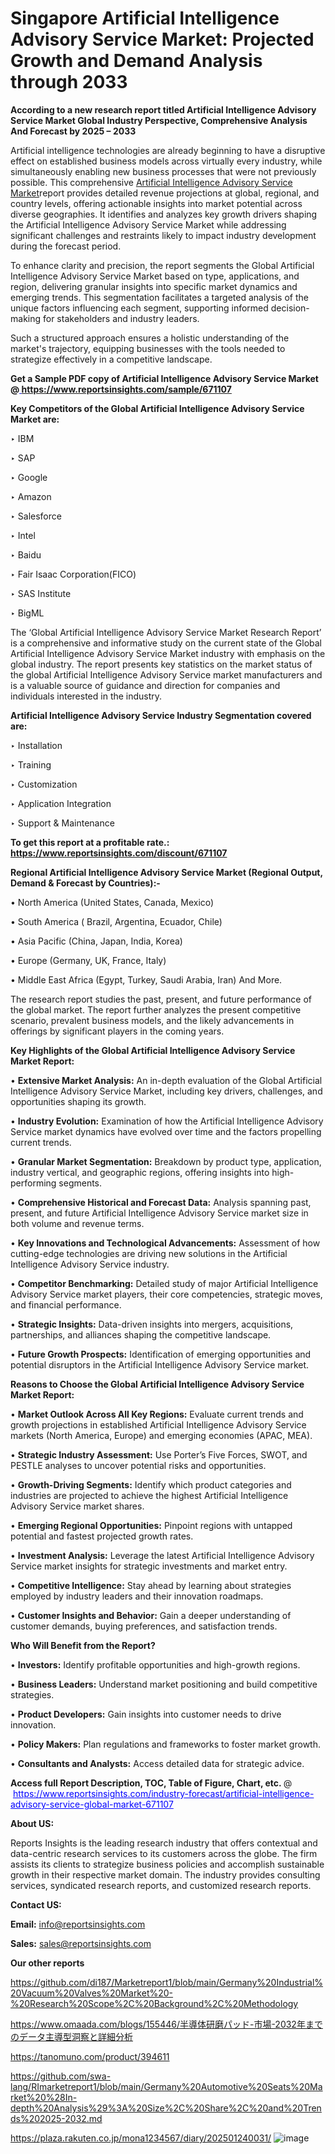 # Singapore Artificial Intelligence Advisory Service Market: Projected Growth and Demand Analysis through 2033

<strong>According to a new research report titled Artificial Intelligence Advisory Service Market Global Industry Perspective, Comprehensive Analysis And Forecast by 2025 – 2033</strong>

Artificial intelligence technologies are already beginning to have a disruptive effect on established business models across virtually every industry, while simultaneously enabling new business processes that were not previously possible. This comprehensive <a href=https://www.reportsinsights.com/sample/671107>Artificial Intelligence Advisory Service Market</a>report provides detailed revenue projections at global, regional, and country levels, offering actionable insights into market potential across diverse geographies. It identifies and analyzes key growth drivers shaping the Artificial Intelligence Advisory Service Market while addressing significant challenges and restraints likely to impact industry development during the forecast period.

To enhance clarity and precision, the report segments the Global Artificial Intelligence Advisory Service Market based on type, applications, and region, delivering granular insights into specific market dynamics and emerging trends. This segmentation facilitates a targeted analysis of the unique factors influencing each segment, supporting informed decision-making for stakeholders and industry leaders.

Such a structured approach ensures a holistic understanding of the market's trajectory, equipping businesses with the tools needed to strategize effectively in a competitive landscape.

<strong>Get a Sample PDF copy of Artificial Intelligence Advisory Service Market </strong><strong>@<a href=https://www.reportsinsights.com/sample/671107 style=color:#0000ff;> https://www.reportsinsights.com/sample/671107</a></strong></font>

<strong>Key Competitors of the Global Artificial Intelligence Advisory Service Market are:</strong>

‣ IBM

‣ SAP

‣ Google

‣ Amazon

‣ Salesforce

‣ Intel

‣ Baidu

‣ Fair Isaac Corporation(FICO)

‣ SAS Institute

‣ BigML

The ‘Global Artificial Intelligence Advisory Service Market Research Report’ is a comprehensive and informative study on the current state of the Global Artificial Intelligence Advisory Service Market industry with emphasis on the global industry. The report presents key statistics on the market status of the global Artificial Intelligence Advisory Service market manufacturers and is a valuable source of guidance and direction for companies and individuals interested in the industry.

<strong>Artificial Intelligence Advisory Service Industry Segmentation covered are:</strong>

‣ Installation

‣ Training

‣ Customization

‣ Application Integration

‣ Support & Maintenance

<strong>To get this report at a profitable rate.: <a href=https://www.reportsinsights.com/discount/671107 style=color:#0000ff;>https://www.reportsinsights.com/discount/671107</a></strong></font>

<strong>Regional Artificial Intelligence Advisory Service Market (Regional Output, Demand &amp; Forecast by Countries):-</strong>

• North America (United States, Canada, Mexico)

• South America ( Brazil, Argentina, Ecuador, Chile)

• Asia Pacific (China, Japan, India, Korea)

• Europe (Germany, UK, France, Italy)

• Middle East Africa (Egypt, Turkey, Saudi Arabia, Iran) And More.

The research report studies the past, present, and future performance of the global market. The report further analyzes the present competitive scenario, prevalent business models, and the likely advancements in offerings by significant players in the coming years.

<strong>Key Highlights of the Global Artificial Intelligence Advisory Service Market Report:</strong>

• <strong>Extensive Market Analysis:</strong> An in-depth evaluation of the Global Artificial Intelligence Advisory Service Market, including key drivers, challenges, and opportunities shaping its growth.

• <strong>Industry Evolution:</strong> Examination of how the Artificial Intelligence Advisory Service market dynamics have evolved over time and the factors propelling current trends.

• <strong>Granular Market Segmentation:</strong> Breakdown by product type, application, industry vertical, and geographic regions, offering insights into high-performing segments.

• <strong>Comprehensive Historical and Forecast Data:</strong> Analysis spanning past, present, and future Artificial Intelligence Advisory Service market size in both volume and revenue terms.

• <strong>Key Innovations and Technological Advancements:</strong> Assessment of how cutting-edge technologies are driving new solutions in the Artificial Intelligence Advisory Service industry.

• <strong>Competitor Benchmarking:</strong> Detailed study of major Artificial Intelligence Advisory Service market players, their core competencies, strategic moves, and financial performance.

• <strong>Strategic Insights:</strong> Data-driven insights into mergers, acquisitions, partnerships, and alliances shaping the competitive landscape.

• <strong>Future Growth Prospects:</strong> Identification of emerging opportunities and potential disruptors in the Artificial Intelligence Advisory Service market.

<strong>Reasons to Choose the Global Artificial Intelligence Advisory Service Market Report:</strong>

• <strong>Market Outlook Across All Key Regions:</strong> Evaluate current trends and growth projections in established Artificial Intelligence Advisory Service markets (North America, Europe) and emerging economies (APAC, MEA).

• <strong>Strategic Industry Assessment:</strong> Use Porter’s Five Forces, SWOT, and PESTLE analyses to uncover potential risks and opportunities.

• <strong>Growth-Driving Segments:</strong> Identify which product categories and industries are projected to achieve the highest Artificial Intelligence Advisory Service market shares.

• <strong>Emerging Regional Opportunities:</strong> Pinpoint regions with untapped potential and fastest projected growth rates.

• <strong>Investment Analysis:</strong> Leverage the latest Artificial Intelligence Advisory Service market insights for strategic investments and market entry.

• <strong>Competitive Intelligence:</strong> Stay ahead by learning about strategies employed by industry leaders and their innovation roadmaps.

• <strong>Customer Insights and Behavior:</strong> Gain a deeper understanding of customer demands, buying preferences, and satisfaction trends.

<strong>Who Will Benefit from the Report?</strong>

• <strong>Investors:</strong> Identify profitable opportunities and high-growth regions.

• <strong>Business Leaders:</strong> Understand market positioning and build competitive strategies.

• <strong>Product Developers:</strong> Gain insights into customer needs to drive innovation.

• <strong>Policy Makers:</strong> Plan regulations and frameworks to foster market growth.

• <strong>Consultants and Analysts:</strong> Access detailed data for strategic advice.
</ul>
<strong>Access full Report Description, TOC, Table of Figure, Chart, etc. </strong>@  <a href=https://www.reportsinsights.com/industry-forecast/artificial-intelligence-advisory-service-global-market-671107 style=color:#0000ff;>https://www.reportsinsights.com/industry-forecast/artificial-intelligence-advisory-service-global-market-671107</a></font>

<strong><strong>About US</strong>:</strong>

Reports Insights is the leading research industry that offers contextual and data-centric research services to its customers across the globe. The firm assists its clients to strategize business policies and accomplish sustainable growth in their respective market domain. The industry provides consulting services, syndicated research reports, and customized research reports.

<strong>Contact US:</strong>

<p class=""""><b>Email:</b> <a href=mailto:info@reportsinsights.com>info@reportsinsights.com</a></p>
<p class=""""><b>Sales:</b> <a href=mailto:sales@reportsinsights.com>sales@reportsinsights.com</a></p>

<strong>Our other reports</strong>

<a href=https://github.com/di187/Marketreport1/blob/main/Germany%20Industrial%20Vacuum%20Valves%20Market%20-%20Research%20Scope%2C%20Background%2C%20Methodology>https://github.com/di187/Marketreport1/blob/main/Germany%20Industrial%20Vacuum%20Valves%20Market%20-%20Research%20Scope%2C%20Background%2C%20Methodology</a>

<a href=https://www.omaada.com/blogs/155446/半導体研磨パッド-市場-2032年までのデータ主導型洞察と詳細分析>https://www.omaada.com/blogs/155446/半導体研磨パッド-市場-2032年までのデータ主導型洞察と詳細分析</a>

<a href=https://tanomuno.com/product/394611>https://tanomuno.com/product/394611</a>

<a href=https://github.com/swa-lang/RImarketreport1/blob/main/Germany%20Automotive%20Seats%20Market%20%28In-depth%20Analysis%29%3A%20Size%2C%20Share%2C%20and%20Trends%202025-2032.md>https://github.com/swa-lang/RImarketreport1/blob/main/Germany%20Automotive%20Seats%20Market%20%28In-depth%20Analysis%29%3A%20Size%2C%20Share%2C%20and%20Trends%202025-2032.md</a>

<a href=https://plaza.rakuten.co.jp/mona1234567/diary/202501240031/>https://plaza.rakuten.co.jp/mona1234567/diary/202501240031/</a>
![image](https://github.com/user-attachments/assets/af1f4dba-cbca-4558-85a7-e349c8f64e55)
